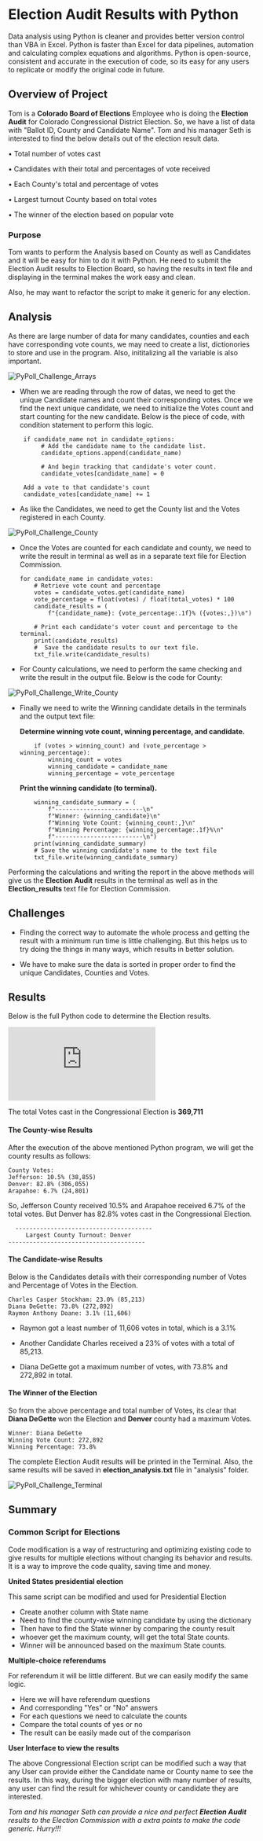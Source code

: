 # Election Audit Results with Python

Data analysis using Python is cleaner and provides better version control than VBA in Excel. Python is faster than Excel for data pipelines, automation and calculating complex equations and algorithms. Python is open-source, consistent and accurate in the execution of code, so its easy for any users to replicate or modify the original code in future.

## Overview of Project

Tom is a **Colorado Board of Elections** Employee who is doing the **Election Audit** for Colorado Congressional District Election. So, we have a list of data with "Ballot ID, County and Candidate Name". Tom and his manager Seth is interested to find the below details out of the election result data.

  •	Total number of votes cast

  •	Candidates with their total and percentages of vote received
  
  •	Each County's total and percentage of votes 
  
  •	Largest turnout County based on total votes 
  
  •	The winner of the election based on popular vote
 
### Purpose

Tom wants to perform the Analysis based on County as well as Candidates and it will be easy for him to do it with Python. He need to submit the Election Audit results to Election Board, so having the results in text file and displaying in the terminal makes the work easy and clean. 

Also, he may want to refactor the script to make it generic for any election. 

## Analysis 

As there are large number of data for many candidates, counties and each have corresponding vote counts, we may need to create a list, dictionories to store and use in the program. Also, inititalizing all the variable is also important.

![PyPoll_Challenge_Arrays](https://github.com/saranyadurairaju/Module3-Final-Assignment-Analysis/blob/main/PyPoll_Challenge_Arrays.png)

* When we are reading through the row of datas, we need to get the unique Candidate names and count their corresponding votes. Once we find the next unique candidate, we need to initialize the Votes count and start counting for the new candidate. Below is the piece of code, with condition statement to perform this logic.


       if candidate_name not in candidate_options:
            # Add the candidate name to the candidate list.
            candidate_options.append(candidate_name)

            # And begin tracking that candidate's voter count.
            candidate_votes[candidate_name] = 0
            
       Add a vote to that candidate's count
       candidate_votes[candidate_name] += 1


* As like the Candidates, we need to get the County list and the Votes registered in each County.

![PyPoll_Challenge_County](https://github.com/saranyadurairaju/Module3-Final-Assignment-Analysis/blob/main/PyPoll_Challenge_County.png)

* Once the Votes are counted for each candidate and county, we need to write the result in terminal as well as in a separate text file for Election Commission.

      for candidate_name in candidate_votes:
          # Retrieve vote count and percentage
          votes = candidate_votes.get(candidate_name)
          vote_percentage = float(votes) / float(total_votes) * 100
          candidate_results = (
              f"{candidate_name}: {vote_percentage:.1f}% ({votes:,})\n")

          # Print each candidate's voter count and percentage to the terminal.
          print(candidate_results)
          #  Save the candidate results to our text file.
          txt_file.write(candidate_results)

* For County calculations, we need to perform the same checking and write the result in the output file. Below is the code for County: 

![PyPoll_Challenge_Write_County](https://github.com/saranyadurairaju/Module3-Final-Assignment-Analysis/blob/main/PyPoll_Challenge_write_County.png)

* Finally we need to write the Winning candidate details in the terminals and the output text file:

  **Determine winning vote count, winning percentage, and candidate.**

          if (votes > winning_count) and (vote_percentage > winning_percentage):
              winning_count = votes
              winning_candidate = candidate_name
              winning_percentage = vote_percentage

  **Print the winning candidate (to terminal).**

          winning_candidate_summary = (
              f"-------------------------\n"
              f"Winner: {winning_candidate}\n"
              f"Winning Vote Count: {winning_count:,}\n"
              f"Winning Percentage: {winning_percentage:.1f}%\n"
              f"-------------------------\n")
          print(winning_candidate_summary)
          # Save the winning candidate's name to the text file
          txt_file.write(winning_candidate_summary)

Performing the calculations and writing the report in the above methods will give us the **Election Audit** results in the terminal as well as in the **Election_results** text file for Election Commission.

## Challenges

* Finding the correct way to automate the whole process and getting the result with a minimum run time is little challenging. But this helps us to try doing the things in many ways, which results in better solution. 

* We have to make sure the data is sorted in proper order to find the unique Candidates, Counties and Votes.

## Results

Below is the full Python code to determine the Election results. 

![PyPoll_Challenge](https://github.com/saranyadurairaju/Module3-Final-Assignment-Analysis/blob/main/PyPoll_Challenge.py)

The total Votes cast in the Congressional Election is **369,711**
 
#### The County-wise Results

After the execution of the above mentioned Python program, we will get the county results as follows:

	County Votes:
	Jefferson: 10.5% (38,855)
	Denver: 82.8% (306,055)
	Arapahoe: 6.7% (24,801)

  So, Jefferson County received 10.5% and Arapahoe received 6.7% of the total votes. But Denver has 82.8% votes cast in the Congressional Election. 
  
	  ---------------------------------------
	     Largest County Turnout: Denver
  	---------------------------------------

#### The Candidate-wise Results

Below is the Candidates details with their corresponding number of Votes and Percentage of Votes in the Election.

	Charles Casper Stockham: 23.0% (85,213)
	Diana DeGette: 73.8% (272,892)
	Raymon Anthony Doane: 3.1% (11,606)

* Raymon got a least number of 11,606 votes in total, which is a 3.1%

* Another Candidate Charles received a 23% of votes with a total of 85,213.

* Diana DeGette got a maximum number of votes, with 73.8% and 272,892 in total.

#### The Winner of the Election

So from the above percentage and total number of Votes, its clear that **Diana DeGette** won the Election and **Denver** county had a maximum Votes.
 
	Winner: Diana DeGette
	Winning Vote Count: 272,892
	Winning Percentage: 73.8% 	

The complete Election Audit results will be printed in the Terminal. Also, the same results will be saved in **election_analysis.txt** file in "analysis" folder.

![PyPoll_Challenge_Terminal](https://github.com/saranyadurairaju/Module3-Final-Assignment-Analysis/blob/main/PyPoll_Challenge_Terminal.png)

## Summary

### Common Script for Elections

Code modification is a way of restructuring and optimizing existing code to give results for multiple elections without changing its behavior and results. It is a way to improve the code quality, saving time and money. 

**United States presidential election**

This same script can be modified and used for Presidential Election 

- Create another column with State name
- Need to find the county-wise winning candidate by using the dictionary
- Then have to find the State winner by comparing the county result
- whoever get the maximum county, will get the total State counts.
- Winner will be announced based on the maximum State counts.

**Multiple-choice referendums**

For referendum it will be little different. But we can easily modify the same logic.

- Here we will have referendum questions 
- And corresponding "Yes" or "No" answers
- For each questions we need to calculate the counts
- Compare the total counts of yes or no
- The result can be easily made out of the comparison  

**User Interface to view the results**

The above Congressional Election script can be modified such a way that any User can provide either the Candidate name or County name to see the results. In this way, during the bigger election with many number of results, any user can find the result for whichever county or candidate they are interested. 


_Tom and his manager Seth can provide a nice and perfect **Election Audit** results to the Election Commission with a extra points to make the code generic. Hurry!!!_

